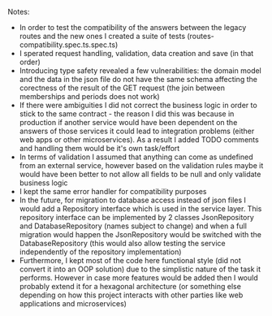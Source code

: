 Notes:
 - In order to test the compatibility of the answers between the legacy routes and the new ones I created a suite of tests (routes-compatibility.spec.ts.spec.ts)
 - I sperated request handling, validation, data creation and save (in that order)
 - Introducing type safety revealed a few vulnerabilities: the domain model and the data in the json file do not have the same schema affecting the corectness of the result of the GET request (the join between memberships and periods does not work)
 - If there were ambiguities I did not correct the business logic in order to stick to the same contract - the reason I did this was because in production if another service would have been dependent on the answers of those services it could lead to integration problems (either web apps or other microservices). As a result I added TODO comments and handling them would be it's own task/effort
 - In terms of validation I assumed that anything can come as undefined from an external service, however based on the validation rules maybe it would have been better to not allow all fields to be null and only validate business logic
 - I kept the same error handler for compatibility purposes
 - In the future, for migration to database access instead of json files I would add a Repository interface which is used in the service layer. This repository interface can be implemented by 2 classes JsonRepository and DatabaseRepository (names subject to change) and when a full migration would happen the JsonRepository would be switched with the DatabaseRepository (this would also allow testing the service independently of the repository implementation)
 - Furthermore, I kept most of the code here functional style (did not convert it into an OOP solution) due to the simplistic nature of the task it performs. However in case more features would be added then I would probably extend it for a hexagonal architecture (or something else depending on how this project interacts with other parties like web applications and microservices)